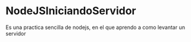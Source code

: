 # NodeJSIniciandoServidor
Es una practica sencilla de nodejs, en el que aprendo a como levantar un servidor
